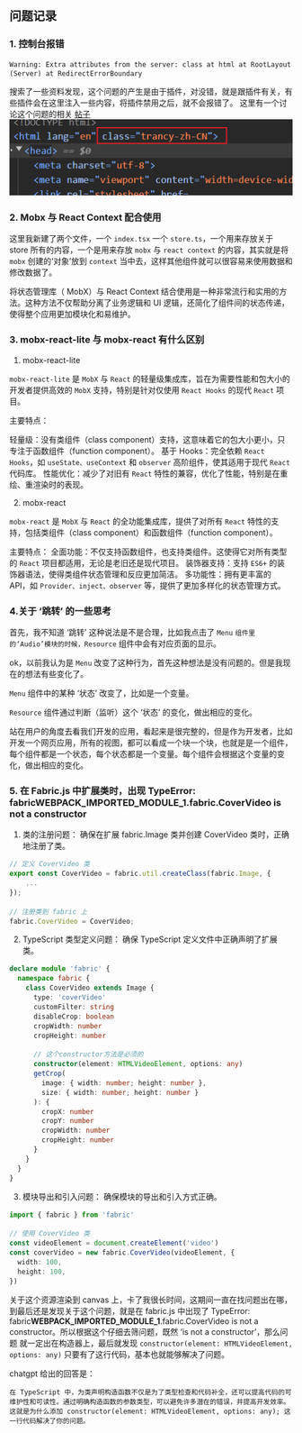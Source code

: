 ## 问题记录

### 1. 控制台报错

```
Warning: Extra attributes from the server: class at html at RootLayout (Server) at RedirectErrorBoundary
```

搜索了一些资料发现，这个问题的产生是由于插件，对没错，就是跟插件有关，有些插件会在这里注入一些内容，将插件禁用之后，就不会报错了。
这里有一个讨论这个问题的相关 [帖子](https://stackoverflow.com/questions/75337953/what-causes-nextjs-warning-extra-attributes-from-the-server-data-new-gr-c-s-c)
![alt text](public/image.png)

### 2. Mobx 与 React Context 配合使用

这里我新建了两个文件，一个 `index.tsx` 一个 `store.ts`，一个用来存放关于 store 所有的内容，一个是用来存放 `mobx` 与 `react context` 的内容，其实就是将 `mobx` 创建的‘对象’放到 `context` 当中去，这样其他组件就可以很容易来使用数据和修改数据了。

将状态管理库（ MobX）与 React Context 结合使用是一种非常流行和实用的方法。这种方法不仅帮助分离了业务逻辑和 UI 逻辑，还简化了组件间的状态传递，使得整个应用更加模块化和易维护。

### 3. mobx-react-lite 与 mobx-react 有什么区别

1. mobx-react-lite

`mobx-react-lite` 是 `MobX` 与 `React` 的轻量级集成库，旨在为需要性能和包大小的开发者提供高效的 `MobX` 支持，特别是针对仅使用 `React Hooks` 的现代 `React` 项目。

主要特点：

轻量级：没有类组件（class component）支持，这意味着它的包大小更小，只专注于函数组件（function component）。
基于 Hooks：完全依赖 `React Hooks`，如 `useState、useContext` 和 `observer` 高阶组件，使其适用于现代 `React` 代码库。
性能优化：减少了对旧有 `React` 特性的兼容，优化了性能，特别是在重绘、重渲染时的表现。

2. mobx-react

`mobx-react` 是 `MobX` 与 `React` 的全功能集成库，提供了对所有 `React` 特性的支持，包括类组件（class component）和函数组件（function component）。

主要特点：
全面功能：不仅支持函数组件，也支持类组件。这使得它对所有类型的 `React` 项目都适用，无论是老旧还是现代项目。
装饰器支持：支持 `ES6+` 的装饰器语法，使得类组件状态管理和反应更加简洁。
多功能性：拥有更丰富的 API，如 `Provider、inject、observer` 等，提供了更加多样化的状态管理方式。

### 4.关于 ‘跳转’ 的一些思考

首先，我不知道 ‘跳转’ 这种说法是不是合理，比如我点击了 `Menu` `组件里的‘Audio’模块的时候，Resource` 组件中会有对应页面的显示。

ok，以前我认为是 `Menu` 改变了这种行为，首先这种想法是没有问题的。但是我现在的想法有些变化了。

`Menu` 组件中的某种 ‘状态’ 改变了，比如是一个变量。

`Resource` 组件通过判断（监听）这个 ‘状态’ 的变化，做出相应的变化。

站在用户的角度去看我们开发的应用，看起来是很完整的，但是作为开发者，比如开发一个网页应用，所有的视图，都可以看成一个块一个块，也就是是一个组件，每个组件都是一个状态，每个状态都是一个变量。每个组件会根据这个变量的变化，做出相应的变化。

### 5. 在 Fabric.js 中扩展类时，出现 TypeError: fabric**WEBPACK_IMPORTED_MODULE_1**.fabric.CoverVideo is not a constructor

1. 类的注册问题：
   确保在扩展 fabric.Image 类并创建 CoverVideo 类时，正确地注册了类。

```ts
// 定义 CoverVideo 类
export const CoverVideo = fabric.util.createClass(fabric.Image, {
    ...
});

// 注册类到 fabric 上
fabric.CoverVideo = CoverVideo;

```

2. TypeScript 类型定义问题：
   确保 TypeScript 定义文件中正确声明了扩展类。

```ts
declare module 'fabric' {
  namespace fabric {
    class CoverVideo extends Image {
      type: 'coverVideo'
      customFilter: string
      disableCrop: boolean
      cropWidth: number
      cropHeight: number

      // 这个constructor方法是必须的
      constructor(element: HTMLVideoElement, options: any)
      getCrop(
        image: { width: number; height: number },
        size: { width: number; height: number }
      ): {
        cropX: number
        cropY: number
        cropWidth: number
        cropHeight: number
      }
    }
  }
}
```

3. 模块导出和引入问题：
   确保模块的导出和引入方式正确。

```ts
import { fabric } from 'fabric'

// 使用 CoverVideo 类
const videoElement = document.createElement('video')
const coverVideo = new fabric.CoverVideo(videoElement, {
  width: 100,
  height: 100,
})
```

关于这个资源渲染到 canvas 上，卡了我很长时间，这期间一直在找问题出在哪，到最后还是发现关于这个问题，就是在 fabric.js 中出现了 TypeError: fabric**WEBPACK_IMPORTED_MODULE_1**.fabric.CoverVideo is not a constructor。所以根据这个仔细去筛问题，既然 ‘is not a constructor’，那么问题
就一定出在构造器上，最后就发现 `constructor(element: HTMLVideoElement, options: any)` 只要有了这行代码，基本也就能够解决了问题。

chatgpt 给出的回答是：

    在 TypeScript 中，为类声明构造函数不仅是为了类型检查和代码补全，还可以提高代码的可维护性和可读性。通过明确构造函数的参数类型，可以避免许多潜在的错误，并提高开发效率。这就是为什么添加 constructor(element: HTMLVideoElement, options: any); 这一行代码解决了你的问题。
